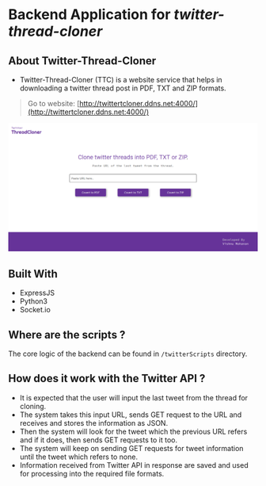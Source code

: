 # Backend Application for ***twitter-thread-cloner***


## About Twitter-Thread-Cloner

* Twitter-Thread-Cloner (TTC) is a website service that helps in downloading a twitter thread post in PDF, TXT and ZIP formats.

> Go to website: [http://twittertcloner.ddns.net:4000/](http://twittertcloner.ddns.net:4000/)

![TTC Screenshot](https://github.com/Iam-VM/twitter-thread-cloner-server/blob/master/doc/ttc-screenshot.png?raw=true)


## Built With

* ExpressJS
* Python3
* Socket.io

## Where are the scripts ?

The core logic of the backend can be found in ```/twitterScripts``` directory.

## How does it work with the Twitter API ?

* It is expected that the user will input the last tweet from the thread for cloning.
* The system takes this input URL, sends GET request to the URL and receives and stores the information as JSON.
* Then the system will look for the tweet which the previous URL refers and if it does, then sends GET requests to it too.
* The system will keep on sending GET requests for tweet information until the tweet which refers to none.
* Information received from Twitter API in response are saved and used for processing into the required file formats.
